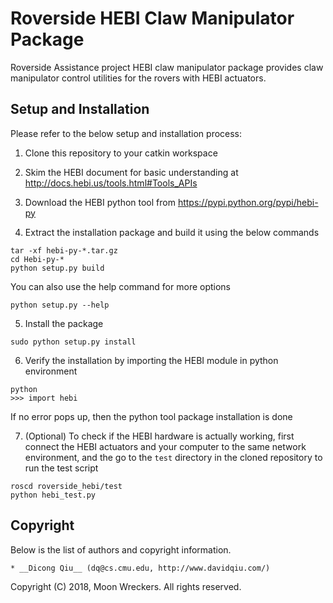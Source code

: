 # Roverside HEBI Claw Manipulator Package

Roverside Assistance project HEBI claw manipulator package provides claw
manipulator control utilities for the rovers with HEBI actuators.


## Setup and Installation

Please refer to the below setup and installation process:

1. Clone this repository to your catkin workspace

2. Skim the HEBI document for basic understanding at
 http://docs.hebi.us/tools.html#Tools_APIs

3. Download the HEBI python tool from https://pypi.python.org/pypi/hebi-py

4. Extract the installation package and build it using the below commands

 ```
 tar -xf hebi-py-*.tar.gz
 cd Hebi-py-*
 python setup.py build
 ```

 You can also use the help command for more options

 ```
 python setup.py --help
 ```

5. Install the package

 ```
 sudo python setup.py install
 ```

6. Verify the installation by importing the HEBI module in python
 environment

 ```
 python
 >>> import hebi
 ```

 If no error pops up, then the python tool package installation is done

7. (Optional) To check if the HEBI hardware is actually working, first
 connect the HEBI actuators and your computer to the same network
 environment, and the go to the `test` directory in the cloned repository
 to run the test script

 ```
 roscd roverside_hebi/test
 python hebi_test.py
 ```

## Copyright

Below is the list of authors and copyright information.

    * __Dicong Qiu__ (dq@cs.cmu.edu, http://www.davidqiu.com/)

Copyright (C) 2018, Moon Wreckers. All rights reserved.

